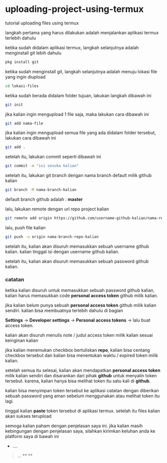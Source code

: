 # uploading-project-using-termux
tutorial uploading files using termux

langkah pertama yang harus dilakukan adalah menjalankan aplikasi termux terlebih dahulu

ketika sudah didalam aplikasi termux, langkah selanjutnya adalah menginstall git lebih dahulu

```bash
pkg install git
```

ketika sudah menginstall git, langkah selanjutnya adalah menuju lokasi file yang ingin diupload

```bash
cd lokasi-files
```

ketika sudah berada didalam folder tujuan, lakukan langkah dibawah ini

```bash 
git init
```

jika kalian ingin mengupload 1 file saja, maka lakukan cara dibawah ini

```bash
git add nama-file
```

jika kalian ingin mengupload semua file yang ada didalam folder tersebut, lakukan cara dibawah ini

```bash
git add .
```

setelah itu, lakukan commit seperti dibawah ini

```bash
git commit -m "isi sesuka kalian"
```

setelah itu, lakukan git branch dengan nama branch default milik github kalian

```bash
git branch -M nama-branch-kalian
```

default branch github adalah : **master**

lalu, lakukan remote dengan url repo project kalian

```bash
git remote add origin https://github.com/username-github-kalian/nama-repository-project-kalian.git
```

lalu, push file kalian

```bash
git push -u origin nama-branch-repo-kalian
```

setelah itu, kalian akan disuruh memasukkan sebuah username github kalian. 
kalian tinggal isi dengan username github kalian.

setelah itu, kalian akan disuruh memasukkan sebuah password github kalian.

### catatan

ketika kalian disuruh untuk memasukkan sebuah password github kalian, kalian harus memasukkan code **personal access token** github milik kalian.

jika kalian belum punya sebuah **personal access token** github milik kalian sendiri. kalian bisa membuatnya terlebih dahulu di bagian

**Settings** -> **Developer settings** -> **Personal access tokens** -> lalu buat access token.

kalian akan disuruh menulis note / judul access token milik kalian sesuai keinginan kalian

jika kalian menemukan checkbox bertuliskan **repo**, kalian bisa centang checkbox tersebut dan kalian bisa menentukan waktu / expired token milik kalian.

setelah semua itu selesai, kalian akan mendapatkan **personal access token** milik kalian sendiri dan disarankan dari pihak **github** untuk menyalin token tersebut. karena, kalian hanya bisa melihat token itu satu kali di **github**.

kalian bisa menyimpan token tersebut ke aplikasi catatan dengan diberikan sebuah password yang aman sebelum menggunakan atau melihat token itu lagi.

tinggal kalian **paste** token tersebut di aplikasi termux. setelah itu files kalian akan sukses terupload

semoga kalian paham dengan penjelasan saya ini. jika kalian masih kebingungan dengan penjelasan saya, silahkan kirimkan keluhan anda ke platform saya di bawah ini

* ....
> ... **   **
